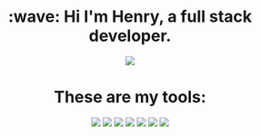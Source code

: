 <h1 align="center">:wave: Hi I'm Henry, a full stack developer.</h1> 

<p align="center">
 <img src="https://media.giphy.com/media/xT0Gqn9yuw8hnPGn5K/giphy.gif">
</p>

<h1 align="center">These are my tools:</h2>
<p align="center">
<img src="https://img.shields.io/badge/JavaScript-green">
 
 <img src="https://img.shields.io/badge/Ruby-red">
 
<img src="https://img.shields.io/badge/HTML-orange">

<img src="https://img.shields.io/badge/CSS-9cf">

<img src="https://img.shields.io/badge/React-blue">

<img src="https://img.shields.io/badge/MongoDB-success">

<img src="https://img.shields.io/badge/Node-green">
</p>

